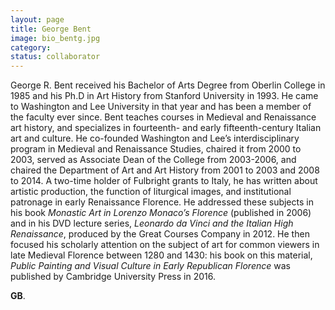 ```yaml
---
layout: page
title: George Bent
image: bio_bentg.jpg
category:
status: collaborator
---
```


George R. Bent received his Bachelor of Arts Degree from Oberlin College in 1985 and his Ph.D in Art History from Stanford University in 1993. He came to Washington and Lee University in that year and has been a member of the faculty ever since. Bent teaches courses in Medieval and Renaissance art history, and specializes in fourteenth- and early fifteenth-century Italian art and culture. He co-founded Washington and Lee’s interdisciplinary program in Medieval and Renaissance Studies, chaired it from 2000 to 2003, served as Associate Dean of the College from 2003-2006, and chaired the Department of Art and Art History from 2001 to 2003 and 2008 to 2014. A two-time holder of Fulbright grants to Italy, he has written about artistic production, the function of liturgical images, and institutional patronage in early Renaissance Florence. He addressed these subjects in his book *Monastic Art in Lorenzo Monaco’s Florence* (published in 2006) and in his DVD lecture series, *Leonardo da Vinci and the Italian High Renaissance*, produced by the Great Courses Company in 2012. He then focused his scholarly attention on the subject of art for common viewers in late Medieval Florence between 1280 and 1430: his book on this material, *Public Painting and Visual Culture in Early Republican Florence* was published by Cambridge University Press in 2016.

__GB__.
